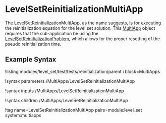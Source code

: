 # LevelSetReinitializationMultiApp

The LevelSetReinitializationMultiApp, as the name suggests, is for executing the reinitialization
equation for the level set solution. This [MultiApp](/MultiApps/index.md) object requires that the
sub-application be using the [LevelSetReinitializationProblem](/LevelSetReinitializationProblem.md),
which allows for the proper resetting of the pseudo reinitialization time.

## Example Syntax

!listing modules/level_set/test/tests/reinitialization/parent.i block=MultiApps

!syntax parameters /MultiApps/LevelSetReinitializationMultiApp

!syntax inputs /MultiApps/LevelSetReinitializationMultiApp

!syntax children /MultiApps/LevelSetReinitializationMultiApp

!tag name=LevelSetReinitializationMultiApp pairs=module:level_set system:multiapps
